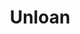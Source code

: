 ---
title: Unloan
slug: unloan
updated-on: '2024-05-30T13:44:31.749Z'
created-on: '2024-05-30T13:41:46.671Z'
published-on: '2024-05-30T13:54:32.469Z'
f_city-state-2:
- cms/city/anoka-mn.md
- cms/city/waite-park-mn.md
- cms/city/saint-paul-mn.md
f_locations:
- cms/payday-loan/unloan-28253.md
- cms/payday-loan/unloan-28254.md
- cms/payday-loan/unloan-28255.md
- cms/payday-loan/unloan-28256.md
f_states:
- cms/state/minnesota.md
layout: '[company].html'
tags: company
---